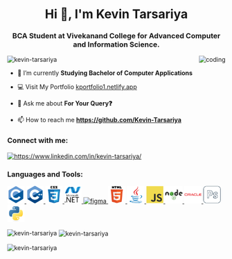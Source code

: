 <h1 align="center">Hi 👋, I'm Kevin Tarsariya</h1>
<h3 align="center">BCA Student at Vivekanand College for Advanced Computer and Information Science.</h3>

<img src="https://media4.giphy.com/media/v1.Y2lkPTc5MGI3NjExN20yeWJ4aDQ2Z3E3N2F2aG5wMGlwcWdmbXVjOWRhN21qcGV5djFmbyZlcD12MV9pbnRlcm5hbF9naWZfYnlfaWQmY3Q9Zw/qgQUggAC3Pfv687qPC/giphy.gif" align="right" alt="coding" width="">

<p align="left"> <img src="https://komarev.com/ghpvc/?username=kevin-tarsariya&label=Profile%20views&color=0e75b6&style=flat" alt="kevin-tarsariya" /> </p>

- 🔭 I’m currently **Studying Bachelor of Computer Applications**

- 💻 Visit My Portfolio [kportfolio1.netlify.app](kportfolio1.netlify.app)

- 💬 Ask me about **For Your Query❓**

- 📫 How to reach me **https://github.com/Kevin-Tarsariya**

<h3 align="left">Connect with me:</h3>
<p align="left">
<a href="https://linkedin.com/in/https://www.linkedin.com/in/kevin-tarsariya/" target="blank"><img align="center" src="https://raw.githubusercontent.com/rahuldkjain/github-profile-readme-generator/master/src/images/icons/Social/linked-in-alt.svg" alt="https://www.linkedin.com/in/kevin-tarsariya/" height="30" width="40" /></a>
</p>

<h3 align="left">Languages and Tools:</h3>
<p align="left"> <a href="https://www.cprogramming.com/" target="_blank" rel="noreferrer"> <img src="https://raw.githubusercontent.com/devicons/devicon/master/icons/c/c-original.svg" alt="c" width="40" height="40"/> </a> <a href="https://www.w3schools.com/cpp/" target="_blank" rel="noreferrer"> <img src="https://raw.githubusercontent.com/devicons/devicon/master/icons/cplusplus/cplusplus-original.svg" alt="cplusplus" width="40" height="40"/> </a> <a href="https://www.w3schools.com/css/" target="_blank" rel="noreferrer"> <img src="https://raw.githubusercontent.com/devicons/devicon/master/icons/css3/css3-original-wordmark.svg" alt="css3" width="40" height="40"/> </a> <a href="https://dotnet.microsoft.com/" target="_blank" rel="noreferrer"> <img src="https://raw.githubusercontent.com/devicons/devicon/master/icons/dot-net/dot-net-original-wordmark.svg" alt="dotnet" width="40" height="40"/> </a> <a href="https://www.figma.com/" target="_blank" rel="noreferrer"> <img src="https://www.vectorlogo.zone/logos/figma/figma-icon.svg" alt="figma" width="40" height="40"/> </a> <a href="https://www.w3.org/html/" target="_blank" rel="noreferrer"> <img src="https://raw.githubusercontent.com/devicons/devicon/master/icons/html5/html5-original-wordmark.svg" alt="html5" width="40" height="40"/> </a> <a href="https://www.java.com" target="_blank" rel="noreferrer"> <img src="https://raw.githubusercontent.com/devicons/devicon/master/icons/java/java-original.svg" alt="java" width="40" height="40"/> </a> <a href="https://developer.mozilla.org/en-US/docs/Web/JavaScript" target="_blank" rel="noreferrer"> <img src="https://raw.githubusercontent.com/devicons/devicon/master/icons/javascript/javascript-original.svg" alt="javascript" width="40" height="40"/> </a> <a href="https://nodejs.org" target="_blank" rel="noreferrer"> <img src="https://raw.githubusercontent.com/devicons/devicon/master/icons/nodejs/nodejs-original-wordmark.svg" alt="nodejs" width="40" height="40"/> </a> <a href="https://www.oracle.com/" target="_blank" rel="noreferrer"> <img src="https://raw.githubusercontent.com/devicons/devicon/master/icons/oracle/oracle-original.svg" alt="oracle" width="40" height="40"/> </a> <a href="https://www.photoshop.com/en" target="_blank" rel="noreferrer"> <img src="https://raw.githubusercontent.com/devicons/devicon/master/icons/photoshop/photoshop-line.svg" alt="photoshop" width="40" height="40"/> </a> <a href="https://www.python.org" target="_blank" rel="noreferrer"> <img src="https://raw.githubusercontent.com/devicons/devicon/master/icons/python/python-original.svg" alt="python" width="40" height="40"/> </a> </p>

<p><img align="left" src="https://github-readme-stats.vercel.app/api/top-langs?username=kevin-tarsariya&show_icons=true&locale=en&layout=compact" alt="kevin-tarsariya" /></p>

<p>&nbsp;<img align="center" src="https://github-readme-stats.vercel.app/api?username=kevin-tarsariya&show_icons=true&locale=en" alt="kevin-tarsariya" /></p>

<p><img align="center" src="https://github-readme-streak-stats.herokuapp.com/?user=kevin-tarsariya&" alt="kevin-tarsariya" /></p>
